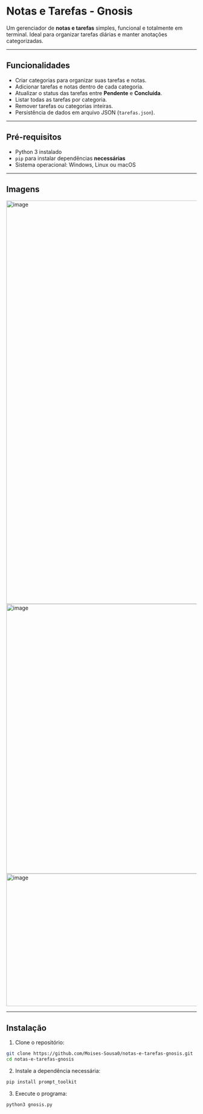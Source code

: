 # Notas e Tarefas - Gnosis

Um gerenciador de **notas e tarefas** simples, funcional e totalmente em terminal. Ideal para organizar tarefas diárias e manter anotações categorizadas.

---

## Funcionalidades

- Criar categorias para organizar suas tarefas e notas.  
- Adicionar tarefas e notas dentro de cada categoria.  
- Atualizar o status das tarefas entre **Pendente** e **Concluída**.  
- Listar todas as tarefas por categoria.  
- Remover tarefas ou categorias inteiras.  
- Persistência de dados em arquivo JSON (`tarefas.json`).  

---

## Pré-requisitos

- Python 3 instalado
- `pip` para instalar dependências **necessárias**
- Sistema operacional: Windows, Linux ou macOS


---

## Imagens

<img width="828" height="1065" alt="image" src="https://github.com/user-attachments/assets/27a1dda2-7271-4b8e-b511-23cb7cacb0af" />
<img width="810" height="712" alt="image" src="https://github.com/user-attachments/assets/a99096e7-6466-4ba4-b946-49dc05fa2255" />
<img width="824" height="350" alt="image" src="https://github.com/user-attachments/assets/0621a227-9125-4766-b903-d3094814ce99" />

---

## Instalação

1. Clone o repositório:
```bash
git clone https://github.com/Moises-Sousa0/notas-e-tarefas-gnosis.git
cd notas-e-tarefas-gnosis
```
2. Instale a dependência necessária:
```bash
pip install prompt_toolkit
```
3. Execute o programa:
```bash
python3 gnosis.py
```


